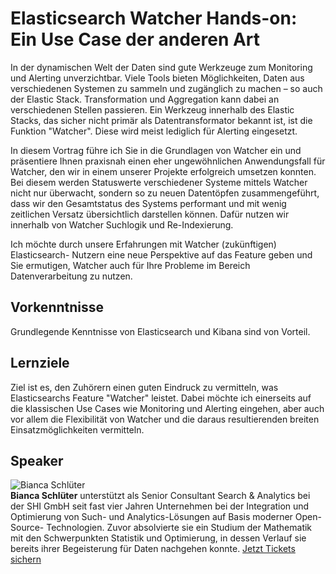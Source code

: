 # Elasticsearch Watcher Hands-on: Ein Use Case der anderen Art
In der dynamischen Welt der Daten sind gute Werkzeuge zum Monitoring und
Alerting unverzichtbar. Viele Tools bieten Möglichkeiten, Daten aus
verschiedenen Systemen zu sammeln und zugänglich zu machen – so auch der
Elastic Stack. Transformation und Aggregation kann dabei an verschiedenen
Stellen passieren. Ein Werkzeug innerhalb des Elastic Stacks, das sicher nicht
primär als Datentransformator bekannt ist, ist die Funktion "Watcher". Diese
wird meist lediglich für Alerting eingesetzt.  
  
In diesem Vortrag führe ich Sie in die Grundlagen von Watcher ein und
präsentiere Ihnen praxisnah einen eher ungewöhnlichen Anwendungsfall für
Watcher, den wir in einem unserer Projekte erfolgreich umsetzen konnten. Bei
diesem werden Statuswerte verschiedener Systeme mittels Watcher nicht nur
überwacht, sondern so zu neuen Datentöpfen zusammengeführt, dass wir den
Gesamtstatus des Systems performant und mit wenig zeitlichen Versatz
übersichtlich darstellen können. Dafür nutzen wir innerhalb von Watcher
Suchlogik und Re-Indexierung.  
  
Ich möchte durch unsere Erfahrungen mit Watcher (zukünftigen) Elasticsearch-
Nutzern eine neue Perspektive auf das Feature geben und Sie ermutigen, Watcher
auch für Ihre Probleme im Bereich Datenverarbeitung zu nutzen.
## Vorkenntnisse
Grundlegende Kenntnisse von Elasticsearch und Kibana sind von Vorteil.
## Lernziele
Ziel ist es, den Zuhörern einen guten Eindruck zu vermitteln, was
Elasticsearchs Feature "Watcher" leistet. Dabei möchte ich einerseits auf die
klassischen Use Cases wie Monitoring und Alerting eingehen, aber auch vor
allem die Flexibilität von Watcher und die daraus resultierenden breiten
Einsatzmöglichkeiten vermitteln.
## Speaker
![Bianca Schlüter](/common/images/numbers/22230_1.jpg)  
**Bianca Schlüter** unterstützt als Senior Consultant Search & Analytics bei
der SHI GmbH seit fast vier Jahren Unternehmen bei der Integration und
Optimierung von Such- und Analytics-Lösungen auf Basis moderner Open-Source-
Technologien. Zuvor absolvierte sie ein Studium der Mathematik mit den
Schwerpunkten Statistik und Optimierung, in dessen Verlauf sie bereits ihrer
Begeisterung für Daten nachgehen konnte.
[Jetzt Tickets sichern](https://data2day.de/tickets.php)